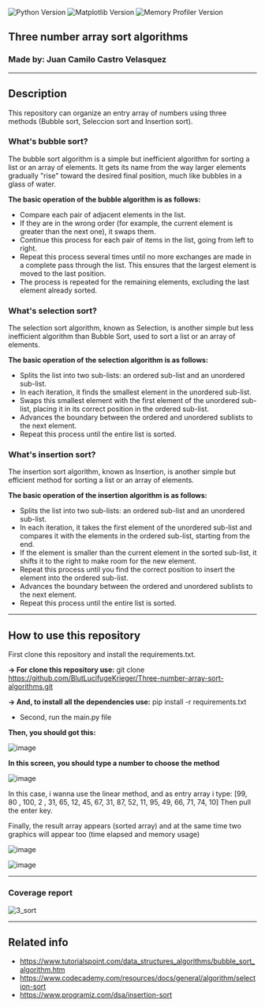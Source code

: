 ![Python Version](https://img.shields.io/badge/python-3.10-blue.svg)
![Matplotlib Version](https://img.shields.io/badge/matplotlib-3.8.2-blue.svg)
![Memory Profiler Version](https://img.shields.io/badge/memory__profiler-0.61.0-blue)

## Three number array sort algorithms

### Made by: Juan Camilo Castro Velasquez

__________________________________________

## Description

This repository can organize an entry array of numbers using three methods (Bubble sort, Seleccion sort and Insertion sort).

### What's bubble sort?

The bubble sort algorithm is a simple but inefficient algorithm for sorting a list or an array of elements. It gets its name from the way larger elements gradually "rise" toward the desired final position, much like bubbles in a glass of water.

**The basic operation of the bubble algorithm is as follows:**

* Compare each pair of adjacent elements in the list.
* If they are in the wrong order (for example, the current element is greater than the next one), it swaps them.
* Continue this process for each pair of items in the list, going from left to right.
* Repeat this process several times until no more exchanges are made in a complete pass through the list. This ensures that the largest element is moved to the last position.
* The process is repeated for the remaining elements, excluding the last element already sorted.

### What's selection sort?

The selection sort algorithm, known as Selection, is another simple but less inefficient algorithm than Bubble Sort, used to sort a list or an array of elements.

**The basic operation of the selection algorithm is as follows:**

* Splits the list into two sub-lists: an ordered sub-list and an unordered sub-list.
* In each iteration, it finds the smallest element in the unordered sub-list.
* Swaps this smallest element with the first element of the unordered sub-list, placing it in its correct position in the ordered sub-list.
* Advances the boundary between the ordered and unordered sublists to the next element.
* Repeat this process until the entire list is sorted.
  
### What's insertion sort?

The insertion sort algorithm, known as Insertion, is another simple but efficient method for sorting a list or an array of elements.

**The basic operation of the insertion algorithm is as follows:**
* Splits the list into two sub-lists: an ordered sub-list and an unordered sub-list.
* In each iteration, it takes the first element of the unordered sub-list and compares it with the elements in the ordered sub-list, starting from the end.
* If the element is smaller than the current element in the sorted sub-list, it shifts it to the right to make room for the new element.
* Repeat this process until you find the correct position to insert the element into the ordered sub-list.
* Advances the boundary between the ordered and unordered sublists to the next element.
* Repeat this process until the entire list is sorted.

___________________________________________________________________________________

## How to use this repository

 First clone this repository and install the requirements.txt.

   **-> For clone this repository use:** git clone https://github.com/BlutLucifugeKrieger/Three-number-array-sort-algorithms.git

   **-> And, to install all the dependencies use:** pip install -r requirements.txt
    
  * Second, run the main.py file
    
**Then, you should got this:**

![image](https://github.com/BlutLucifugeKrieger/Three-number-array-sort-algorithms/assets/130005378/0db4e618-2421-48e6-bcaa-79d703119f43)

**In this screen, you should type a number to choose the method**

![image](https://github.com/BlutLucifugeKrieger/Three-number-array-sort-algorithms/assets/130005378/d28d1d8c-5197-418b-8345-a4adc22d41e2)

In this case, i wanna use the linear method, and as entry array i type: [99, 80 , 100, 2 , 31, 65, 12, 45, 67, 31, 87, 52, 11, 95, 49, 66, 71, 74, 10]
Then pull the enter key.

Finally, the result array appears (sorted array) and at the same time two graphics will appear too (time elapsed and memory usage)

![image](https://github.com/BlutLucifugeKrieger/Three-number-array-sort-algorithms/assets/130005378/2c22b37c-a0ae-41d6-8232-b7fc59780515)

![image](https://github.com/BlutLucifugeKrieger/Three-number-array-sort-algorithms/assets/130005378/435c1e93-b4b4-4a11-b847-c2d00ffe31c2)

___________________________________________________________

### Coverage report

![3_sort](https://github.com/BlutLucifugeKrieger/Three-number-array-sort-algorithms/assets/130005378/3ad73b48-09de-4953-93df-994741e01432)

___________________________________________________________

## Related info

 * https://www.tutorialspoint.com/data_structures_algorithms/bubble_sort_algorithm.htm
 * https://www.codecademy.com/resources/docs/general/algorithm/selection-sort
 * https://www.programiz.com/dsa/insertion-sort
